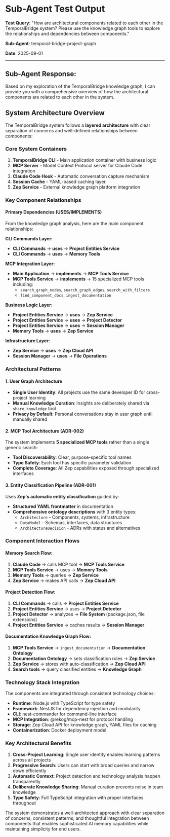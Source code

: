 # Sub-Agent Test Output

**Test Query**: "How are architectural components related to each other in the TemporalBridge system? Please use the knowledge graph tools to explore the relationships and dependencies between components."

**Sub-Agent**: temporal-bridge-project-graph

**Date**: 2025-09-01

---

## Sub-Agent Response:

Based on my exploration of the TemporalBridge knowledge graph, I can provide you with a comprehensive overview of how the architectural components are related to each other in the system.

## System Architecture Overview

The TemporalBridge system follows a **layered architecture** with clear separation of concerns and well-defined relationships between components:

### **Core System Containers**

1. **TemporalBridge CLI** - Main application container with business logic
2. **MCP Server** - Model Context Protocol server for Claude Code integration  
3. **Claude Code Hook** - Automatic conversation capture mechanism
4. **Session Cache** - YAML-based caching layer
5. **Zep Service** - External knowledge graph platform integration

### **Key Component Relationships**

#### **Primary Dependencies (USES/IMPLEMENTS)**

From the knowledge graph analysis, here are the main component relationships:

**CLI Commands Layer:**
- **CLI Commands** → **uses** → **Project Entities Service**
- **CLI Commands** → **uses** → **Memory Tools**

**MCP Integration Layer:**
- **Main Application** → **implements** → **MCP Tools Service**
- **MCP Tools Service** → **implements** → 15 specialized MCP tools including:
  - `search_graph_nodes`, `search_graph_edges`, `search_with_filters`
  - `find_component_docs`, `ingest_documentation`

**Business Logic Layer:**
- **Project Entities Service** → **uses** → **Zep Service**
- **Project Entities Service** → **uses** → **Project Detector**  
- **Project Entities Service** → **uses** → **Session Manager**
- **Memory Tools** → **uses** → **Zep Service**

**Infrastructure Layer:**
- **Zep Service** → **uses** → **Zep Cloud API**
- **Session Manager** → **uses** → **File Operations**

### **Architectural Patterns**

#### **1. User Graph Architecture**
- **Single User Identity**: All projects use the same developer ID for cross-project learning
- **Manual Knowledge Curation**: Insights are deliberately shared via `share_knowledge` tool
- **Privacy by Default**: Personal conversations stay in user graph until manually shared

#### **2. MCP Tool Architecture (ADR-002)**
The system implements **5 specialized MCP tools** rather than a single generic search:
- **Tool Discoverability**: Clear, purpose-specific tool names
- **Type Safety**: Each tool has specific parameter validation
- **Complete Coverage**: All Zep capabilities exposed through specialized interfaces

#### **3. Entity Classification Pipeline (ADR-001)**
Uses **Zep's automatic entity classification** guided by:
- **Structured YAML frontmatter** in documentation
- **Comprehensive ontology descriptions** with 3 entity types:
  - `Architecture` - Components, systems, infrastructure
  - `DataModel` - Schemas, interfaces, data structures  
  - `ArchitectureDecision` - ADRs with status and alternatives

### **Component Interaction Flows**

#### **Memory Search Flow:**
1. **Claude Code** → calls MCP tool → **MCP Tools Service**
2. **MCP Tools Service** → uses → **Memory Tools** 
3. **Memory Tools** → queries → **Zep Service**
4. **Zep Service** → makes API calls → **Zep Cloud API**

#### **Project Detection Flow:**
1. **CLI Commands** → calls → **Project Entities Service**
2. **Project Entities Service** → uses → **Project Detector**
3. **Project Detector** → analyzes → **File System** (package.json, file extensions)
4. **Project Entities Service** → caches results → **Session Manager**

#### **Documentation Knowledge Graph Flow:**
1. **MCP Tools Service** → `ingest_documentation` → **Documentation Ontology**
2. **Documentation Ontology** → sets classification rules → **Zep Service**
3. **Zep Service** → stores with auto-classification → **Zep Cloud API**
4. **Search tools** → query classified entities → **Knowledge Graph**

### **Technology Stack Integration**

The components are integrated through consistent technology choices:

- **Runtime**: Node.js with TypeScript for type safety
- **Framework**: NestJS for dependency injection and modularity
- **CLI**: nest-commander for command-line interface
- **MCP Integration**: @rekog/mcp-nest for protocol handling
- **Storage**: Zep Cloud API for knowledge graph, YAML files for caching
- **Containerization**: Docker deployment model

### **Key Architectural Benefits**

1. **Cross-Project Learning**: Single user identity enables learning patterns across all projects
2. **Progressive Search**: Users can start with broad queries and narrow down efficiently
3. **Automatic Context**: Project detection and technology analysis happen transparently
4. **Deliberate Knowledge Sharing**: Manual curation prevents noise in team knowledge
5. **Type Safety**: Full TypeScript integration with proper interfaces throughout

The system demonstrates a well-architected approach with clear separation of concerns, consistent patterns, and thoughtful integration between components that enables sophisticated AI memory capabilities while maintaining simplicity for end users.